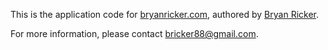 This is the application code for [bryanricker.com](http://bryanricker.com), authored by [Bryan Ricker](http://bryanricker.com).

For more information, please contact bricker88@gmail.com.